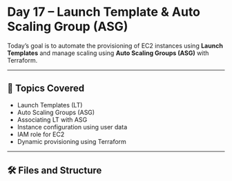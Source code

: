 # Day 17 – Launch Template & Auto Scaling Group (ASG)

Today’s goal is to automate the provisioning of EC2 instances using **Launch Templates** and manage scaling using **Auto Scaling Groups (ASG)** with Terraform.

---

## 🧠 Topics Covered

- Launch Templates (LT)
- Auto Scaling Groups (ASG)
- Associating LT with ASG
- Instance configuration using user data
- IAM role for EC2
- Dynamic provisioning using Terraform

---

## 🛠️ Files and Structure

